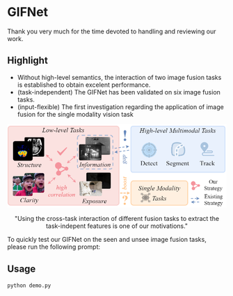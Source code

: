 # GIFNet
Thank you very much for the time devoted to handling and reviewing our work.

## Highlight
- Without high-level semantics, the interaction of two image fusion tasks is established to obtain excelent performance.
- (task-independent) The GIFNet has been validated on six image fusion tasks.
- (input-flexible) The first investigation regarding the application of image fusion for the single modality vision task

<div align="center">
  <img src="images/motivation.png" width="700px" />
  <p>"Using the cross-task interaction of different fusion tasks to extract the task-indepent features is one of our motivations."</p>
</div>

To quickly test our GIFNet on the seen and unsee image fusion tasks, please run the following prompt:

## Usage
```
python demo.py
```
